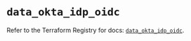# `data_okta_idp_oidc`

Refer to the Terraform Registry for docs: [`data_okta_idp_oidc`](https://registry.terraform.io/providers/okta/okta/4.11.0/docs/data-sources/idp_oidc).
